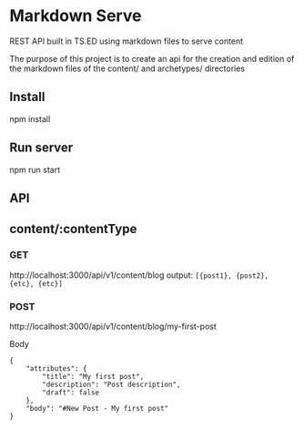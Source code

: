 # Markdown Serve
REST API built in TS.ED using markdown files to serve content

The purpose of this project is to create an api for the creation and edition of the markdown files of the content/ and archetypes/ directories

## Install

npm install

## Run server

npm run start

## API
## content/:contentType
### GET
http://localhost:3000/api/v1/content/blog
output: 
```[{post1}, {post2}, {etc}, {etc}]```

### POST
http://localhost:3000/api/v1/content/blog/my-first-post

Body
```
{
	"attributes": {
		"title": "My first post",
		"description": "Post description",
		"draft": false
	},
	"body": "#New Post - My first post"
}
```

